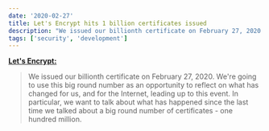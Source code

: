 ```yaml
---
date: '2020-02-27'
title: Let's Encrypt hits 1 billion certificates issued
description: "We issued our billionth certificate on February 27, 2020. We're going to use this big round number as an opportunity to reflect on what has changed for us, and for the Internet, leading up to this event. In particular, we want to talk about what has happened since the last time we talked about a big round number of certificates - one hundred million."
tags: ['security', 'development']
---
```


**[Let's Encrypt:](https://letsencrypt.org/2020/02/27/one-billion-certs.html)**

> We issued our billionth certificate on February 27, 2020. We're going to use this big round number as an opportunity to reflect on what has changed for us, and for the Internet, leading up to this event. In particular, we want to talk about what has happened since the last time we talked about a big round number of certificates - one hundred million.<!-- excerpt -->
